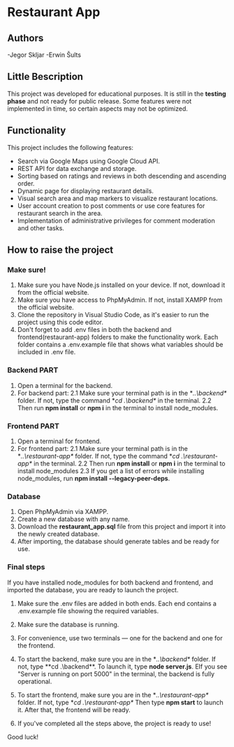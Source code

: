 # Restaurant App
## Authors
-Jegor Skljar
-Erwin Šults

## Little Вescription
This project was developed for educational purposes.
It is still in the **testing phase** and not ready for public release. Some features were not implemented in time, so certain aspects may not be optimized.

## Functionality
This project includes the following features:
- Search via Google Maps using Google Cloud API.
- REST API for data exchange and storage.
- Sorting based on ratings and reviews in both descending and ascending order.
- Dynamic page for displaying restaurant details.
- Visual search area and map markers to visualize restaurant locations.
- User account creation to post comments or use core features for restaurant search in the area.
- Implementation of administrative privileges for comment moderation and other tasks.


## How to raise the project
### Make sure!
1. Make sure you have Node.js installed on your device. If not, download it from the official website.
2. Make sure you have access to PhpMyAdmin. If not, install XAMPP from the official website.
3. Clone the repository in Visual Studio Code, as it's easier to run the project using this code editor.
4. Don't forget to add .env files in both the backend and frontend(restaurant-app) folders to make the functionality work. Each folder contains a .env.example file that shows what variables should be included in .env file.

### Backend PART
1. Open a terminal for the backend.
2. For backend part:
2.1 Make sure your terminal path is in the **..\backend\** folder. If not, type the command **cd .\backend\** in the terminal.
2.2 Then run **npm install** or **npm i** in the terminal to install node_modules.

### Frontend PART
1. Open a terminal for frontend.
2. For frontend part:
2.1 Make sure your terminal path is in the **..\restaurant-app\** folder. If not, type the command **cd .\restaurant-app\** in the terminal.
2.2 Then run **npm install** or **npm i** in the terminal to install node_modules
2.3 If you get a list of errors while installing node_modules, run **npm install --legacy-peer-deps**.

### Database
1. Open PhpMyAdmin via XAMPP.
2. Create a new database with any name.
3. Download the **restaurant_app.sql** file from this project and import it into the newly created database.
4. After importing, the database should generate tables and be ready for use. 

### Final steps
If you have installed node_modules for both backend and frontend, and imported the database, you are ready to launch the project.
1. Make sure the .env files are added in both ends. Each end contains a .env.example file showing the required variables.
2. Make sure the database is running.
3. For convenience, use two terminals — one for the backend and one for the frontend.

4. To start the backend, make sure you are in the **..\backend\** folder. If not, type **cd .\backend\**.
To launch it, type **node server.js**.
ЕIf you see "Server is running on port 5000" in the terminal, the backend is fully operational.

5. To start the frontend, make sure you are in the **..\restaurant-app\** folder. If not, type **cd .\restaurant-app\**
Then type **npm start** to launch it.
After that, the frontend will be ready.

6. If you've completed all the steps above, the project is ready to use!

Good luck!